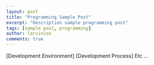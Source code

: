 ```yaml
---
layout: post
title: "Programming Sample Post"
excerpt: "Description sample programming post"
tags: [sample post, programming]
author: larvinion
comments: true
---
```


[Development Environment]
[Development Process]
Etc ...
